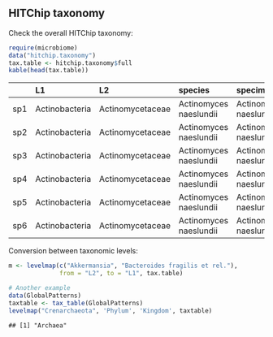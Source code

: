 ## HITChip taxonomy

Check the overall HITChip taxonomy:


```r
require(microbiome)
data("hitchip.taxonomy")
tax.table <- hitchip.taxonomy$full
kable(head(tax.table))
```



|    |L1             |L2               |species                |specimen               |oligoID  |L0             |
|:---|:--------------|:----------------|:----------------------|:----------------------|:--------|:--------------|
|sp1 |Actinobacteria |Actinomycetaceae |Actinomyces naeslundii |Actinomyces naeslundii |HIT 1134 |Actinobacteria |
|sp2 |Actinobacteria |Actinomycetaceae |Actinomyces naeslundii |Actinomyces naeslundii |HIT 1158 |Actinobacteria |
|sp3 |Actinobacteria |Actinomycetaceae |Actinomyces naeslundii |Actinomyces naeslundii |HIT 1194 |Actinobacteria |
|sp4 |Actinobacteria |Actinomycetaceae |Actinomyces naeslundii |Actinomyces naeslundii |HIT 1589 |Actinobacteria |
|sp5 |Actinobacteria |Actinomycetaceae |Actinomyces naeslundii |Actinomyces naeslundii |HIT 1590 |Actinobacteria |
|sp6 |Actinobacteria |Actinomycetaceae |Actinomyces naeslundii |Actinomyces naeslundii |HIT 5644 |Actinobacteria |

Conversion between taxonomic levels:


```r
m <- levelmap(c("Akkermansia", "Bacteroides fragilis et rel."), 
              from = "L2", to = "L1", tax.table)

# Another example
data(GlobalPatterns)
taxtable <- tax_table(GlobalPatterns)
levelmap("Crenarchaeota", 'Phylum', 'Kingdom', taxtable)
```

```
## [1] "Archaea"
```


